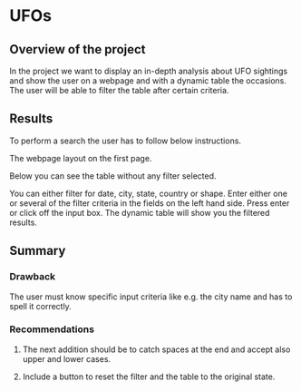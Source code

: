 # UFOs

## Overview of the project

In the project we want to display an in-depth analysis about UFO sightings and show the user on a webpage and with a dynamic table the occasions. The user will be able to filter the table after certain criteria. 


## Results

To perform a search the user has to follow below instructions. 

The webpage layout on the first page. 


Below you can see the table without any filter selected. 


You can either filter for date, city, state, country or shape. Enter either one or several of the filter criteria in the fields on the left hand side. Press enter or click off the input box. The dynamic table will show you the filtered results. 


## Summary

### Drawback

The user must know specific input criteria like e.g. the city name and has to spell it correctly. 

### Recommendations

1. The next addition should be to catch spaces at the end and accept also upper and lower cases.

2. Include a button to reset the filter and the table to the original state. 

